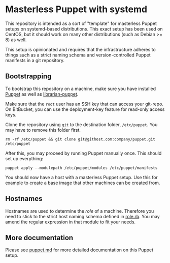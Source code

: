 Masterless Puppet with systemd
==============================

This repository is intended as a sort of "template" for masterless Puppet setups
on systemd-based distributions. This exact setup has been used on CentOS, but it
should work on many other distributions (such as Debian >= 8) as well.

This setup is opinionated and requires that the infrastructure adheres to things
such as a strict naming schema and version-controlled Puppet manifests in a git
repository.

## Bootstrapping

To bootstrap this repository on a machine, make sure you have installed
[Puppet][] as well as [librarian-puppet][].

Make sure that the `root` user has an SSH key that can access your git-repo.
On BitBucket, you can use the deployment-key feature for read-only access keys.

Clone the repository using `git` to the destination folder, `/etc/puppet`. You
may have to remove this folder first.

`rm -rf /etc/puppet && git clone git@githost.com:company/puppet.git /etc/puppet`

After this, you may proceed by running Puppet manually once. This should set up
everything:

```
puppet apply --modulepath /etc/puppet/modules /etc/puppet/manifests
```

You should now have a host with a masterless Puppet setup. Use this for example
to create a base image that other machines can be created from.

## Hostnames

Hostnames are used to determine the *role* of a machine. Therefore you need to
stick to the strict host naming schema defined in [role.rb][]. You may amend the
regular expression in that module to fit your needs.

## More documentation

Please see [puppet.md][] for more detailed documentation on this Puppet setup.

[Puppet]: https://puppetlabs.com/
[librarian-puppet]: https://github.com/rodjek/librarian-puppet
[role.rb]: facter/role.rb
[puppet.md]: docs/puppet.md
